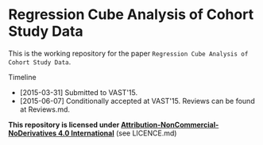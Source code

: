 # Regression Cube Analysis of Cohort Study Data

This is the working repository for the paper `Regression Cube Analysis of Cohort Study Data`.

Timeline
- [2015-03-31] Submitted to VAST'15.
- [2015-06-07] Conditionally accepted at VAST'15. Reviews can be found at Reviews.md.

**This repository is licensed under [Attribution-NonCommercial-NoDerivatives 4.0 International](https://creativecommons.org/licenses/by-nc-nd/4.0/)** (see LICENCE.md)
